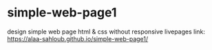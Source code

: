 # simple-web-page1

design simple web page html & css without responsive 
livepages link: https://alaa-sahloub.github.io/simple-web-page1/